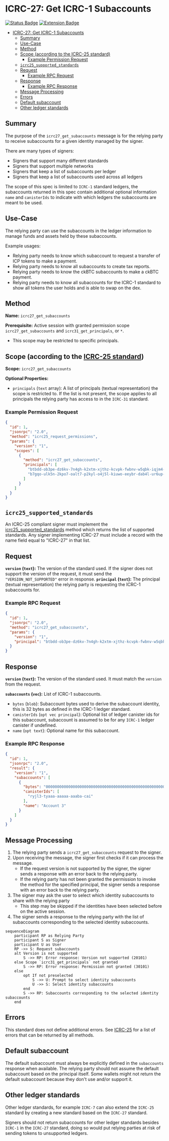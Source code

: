# ICRC-27: Get ICRC-1 Subaccounts

[![Status Badge](https://img.shields.io/badge/STATUS-DRAFT-ffcc00.svg)](https://github.com/orgs/dfinity/projects/31)
[![Extension Badge](https://img.shields.io/badge/Extends-ICRC--25-ffcc222.svg)](./icrc_25_signer_interaction_standard.md)

<!-- TOC -->
* [ICRC-27: Get ICRC-1 Subaccounts](#icrc-27-get-icrc-1-subaccounts)
  * [Summary](#summary)
  * [Use-Case](#use-case)
  * [Method](#method)
  * [Scope (according to the ICRC-25 standard)](#scope-according-to-the-icrc-25-standard)
    * [Example Permission Request](#example-permission-request)
  * [`icrc25_supported_standards`](#icrc25_supported_standards)
  * [Request](#request)
    * [Example RPC Request](#example-rpc-request)
  * [Response](#response)
    * [Example RPC Response](#example-rpc-response)
  * [Message Processing](#message-processing)
  * [Errors](#errors)
  * [Default subaccount](#default-subaccount)
  * [Other ledger standards](#other-ledger-standards)
<!-- TOC -->

## Summary

The purpose of the `icrc27_get_subaccounts` message is for the relying party to receive subaccounts for a given identity
managed by the signer.

There are many types of signers:

- Signers that support many different standards
- Signers that support multiple networks
- Signers that keep a list of subaccounts per ledger
- Signers that keep a list of subaccounts used across all ledgers

The scope of this spec is limited to `ICRC-1` standard ledgers, the subaccounts returned in this spec contain additional
optional information `name` and `canisterIds` to indicate with which ledgers the subaccounts are meant to be used.

## Use-Case

The relying party can use the subaccounts in the ledger information to manage funds and assets held by these
subaccounts.

Example usages:

- Relying party needs to know which subaccount to request a transfer of ICP tokens to
  make a payment.
- Relying party needs to know all subaccounts to create tax reports.
- Relying party needs to know the ckBTC subaccounts to make a ckBTC payment.
- Relying party needs to know all subaccounts for the ICRC-1 standard to show all tokens the user holds and is able to
  swap on the dex.

## Method

**Name:** `icrc27_get_subaccounts`

**Prerequisite:** Active session with granted permission scope `icrc27_get_subaccounts` and `icrc31_get_principals`, or `*`.

* This scope may be restricted to specific principals.

## Scope (according to the [ICRC-25 standard](./icrc_25_signer_interaction_standard.md))

**Scope:** `icrc27_get_subaccounts`

**Optional Properties:**

- `principals` (`text` array): A list of principals (textual representation) the scope is restricted to. If the list is
  not present, the scope applies to all principals the relying party has access to in the `ICRC-31` standard.

### Example Permission Request

```json
{
  "id": 1,
  "jsonrpc": "2.0",
  "method": "icrc25_request_permissions",
  "params": {
    "version": "1",
    "scopes": [
      {
        "method": "icrc27_get_subaccounts",
        "principals": [
          "btbdd-ob3pe-dz6kv-7n4gh-k2xtm-xjthz-kcvpk-fwbnv-w5qbk-iqjm4-4qe",
          "b7gqo-ulk5n-2kpo7-oalt7-p2kyl-o4j5l-kiuwo-eeybr-dab4l-ur6up-pqe"
        ]
      }
    ]
  }
}
```

## `icrc25_supported_standards`

An ICRC-25 compliant signer must implement
the [icrc25_supported_standards](./icrc_25_signer_interaction_standard.md#icrc25_supported_standards) method which
returns the list of supported standards. Any signer implementing ICRC-27 must include a record with the name field equal
to "ICRC-27" in that list.

## Request

**`version` (`text`):** The version of the standard used. If the signer does not support the version of the request, it
must send the `"VERSION_NOT_SUPPORTED"` error in response.
**`principal` (`text`):** The principal (textual representation) the relying party is requesting the ICRC-1 subaccounts
for.

### Example RPC Request

```json
{
  "id": 1,
  "jsonrpc": "2.0",
  "method": "icrc27_get_subaccounts",
  "params": {
    "version": "1",
    "principal": "btbdd-ob3pe-dz6kv-7n4gh-k2xtm-xjthz-kcvpk-fwbnv-w5qbk-iqjm4-4qe"
  }
}
```

## Response

**`version` (`text`):** The version of the standard used. It must match the `version` from the request.

**`subaccounts` (`vec`):** List of ICRC-1 subaccounts.

- `bytes` (`blob`): Subaccount bytes used to derive the subaccount identity, this is 32 bytes as defined in
  the ICRC-1 ledger standard.
- `canisterIds` (`opt vec principal`): Optional list of ledger canister ids for this subaccount, subaccount is
  assumed to be for any `ICRC-1` ledger canister if undefined.
- `name` (`opt text`): Optional name for this subaccount.

### Example RPC Response

```json
{
  "id": 1,
  "jsonrpc": "2.0",
  "result": {
    "version": "1",
    "subaccounts": [
      {
        "bytes": "0000000000000000000000000000000000000000000000000000000000e73f5c",
        "canisterIds": [
          "ryjl3-tyaaa-aaaaa-aaaba-cai"
        ],
        "name": "Account 3"
      }
    ]
  }
}
```

## Message Processing

1. The relying party sends a `icrc27_get_subaccounts` request to the signer.
2. Upon receiving the message, the signer first checks if it can process the message.
    - If the request version is not supported by the signer, the signer sends a response with an error back to the
      relying party.
    - If the relying party has not been granted the permission to invoke the method for the specified principal, the
      signer sends a response with an error back to the relying party.
3. The signer may ask the user to select which identity subaccounts to share with the relying party
    - This step may be skipped if the identities have been selected before on the active session.
4. The signer sends a response to the relying party with the list of subaccounts corresponding to the selected identity
   subaccounts.

```mermaid
sequenceDiagram
    participant RP as Relying Party
    participant S as Signer
    participant U as User
    RP ->> S: Request subaccounts
    alt Version is not supported
        S ->> RP: Error response: Version not supported (20101)
    else Scope `icrc31_get_principals` not granted
        S ->> RP: Error response: Permission not granted (30101)
    else
        opt If not preselected
            S ->> U: Prompt to select identity subaccounts
            U ->> S: Select identity subaccounts
        end
        S ->> RP: Subaccounts corresponding to the selected identity subaccounts
    end
```

## Errors

This standard does not define additional errors. See [ICRC-25](./icrc_25_signer_interaction_standard.md#errors-3) for a
list of errors that can be returned by all methods.

## Default subaccount

The default subaccount must always be explicitly defined in the `subaccounts` response when available. The relying party
should not assume the default subaccount based on the principal itself. Some wallets might not return the default
subaccount because they don't use and/or support it.

## Other ledger standards

Other ledger standards, for example `ICRC-7` can also extend the `ICRC-25` standard by creating a new standard based on
the `ICRC-27` standard.

Signers should not return subaccounts for other ledger standards besides `ICRC-1` in the `ICRC-27` standard, doing so
would put relying parties at risk of sending tokens to unsupported ledgers.